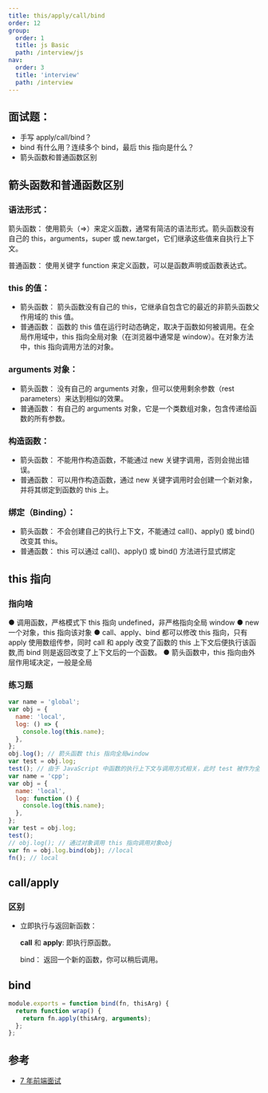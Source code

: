 ```yaml
---
title: this/apply/call/bind
order: 12
group:
  order: 1
  title: js Basic
  path: /interview/js
nav:
  order: 3
  title: 'interview'
  path: /interview
---
```


## 面试题：

- 手写 apply/call/bind？
- bind 有什么用？连续多个 bind，最后 this 指向是什么？
- 箭头函数和普通函数区别

## 箭头函数和普通函数区别

### 语法形式：

箭头函数： 使用箭头（=>）来定义函数，通常有简洁的语法形式。箭头函数没有自己的 this，arguments，super 或 new.target，它们继承这些值来自执行上下文。

普通函数： 使用关键字 function 来定义函数，可以是函数声明或函数表达式。

### this 的值：

- 箭头函数： 箭头函数没有自己的 this，它继承自包含它的最近的非箭头函数父作用域的 this 值。
- 普通函数： 函数的 this 值在运行时动态确定，取决于函数如何被调用。在全局作用域中，this 指向全局对象（在浏览器中通常是 window）。在对象方法中，this 指向调用方法的对象。

### arguments 对象：

- 箭头函数： 没有自己的 arguments 对象，但可以使用剩余参数（rest parameters）来达到相似的效果。
- 普通函数： 有自己的 arguments 对象，它是一个类数组对象，包含传递给函数的所有参数。

### 构造函数：

- 箭头函数： 不能用作构造函数，不能通过 new 关键字调用，否则会抛出错误。
- 普通函数： 可以用作构造函数，通过 new 关键字调用时会创建一个新对象，并将其绑定到函数的 this 上。

### 绑定（Binding）：

- 箭头函数： 不会创建自己的执行上下文，不能通过 call()、apply() 或 bind() 改变其 this。
- 普通函数： this 可以通过 call()、apply() 或 bind() 方法进行显式绑定

## this 指向

### 指向啥

● 调用函数，严格模式下 this 指向 undefined，非严格指向全局 window ● new 一个对象，this 指向该对象 ● call、apply、bind 都可以修改 this 指向，只有 apply 使用数组传参，同时 call 和 apply 改变了函数的 this 上下文后便执行该函数,而 bind 则是返回改变了上下文后的一个函数。 ● 箭头函数中，this 指向由外层作用域决定，一般是全局

### 练习题

```js
var name = 'global';
var obj = {
  name: 'local',
  log: () => {
    console.log(this.name);
  },
};
obj.log(); // 箭头函数 this 指向全局window
var test = obj.log;
test(); // 由于 JavaScript 中函数的执行上下文与调用方式相关，此时 test 被作为全局函数调用，因此 this 将指向全局对象（在浏览器环境中通常是 window）
var name = 'cpp';
var obj = {
  name: 'local',
  log: function () {
    console.log(this.name);
  },
};
var test = obj.log;
test();
// obj.log(); // 通过对象调用 this 指向调用对象obj
var fn = obj.log.bind(obj); //local
fn(); // local
```

## call/apply

### 区别

- 立即执行与返回新函数：

  **call** 和 **apply**: 即执行原函数。

  bind： 返回一个新的函数，你可以稍后调用。

## bind

```js
module.exports = function bind(fn, thisArg) {
  return function wrap() {
    return fn.apply(thisArg, arguments);
  };
};
```

## 参考

- [7 年前端面试](https://juejin.cn/post/7307507612722102307)
